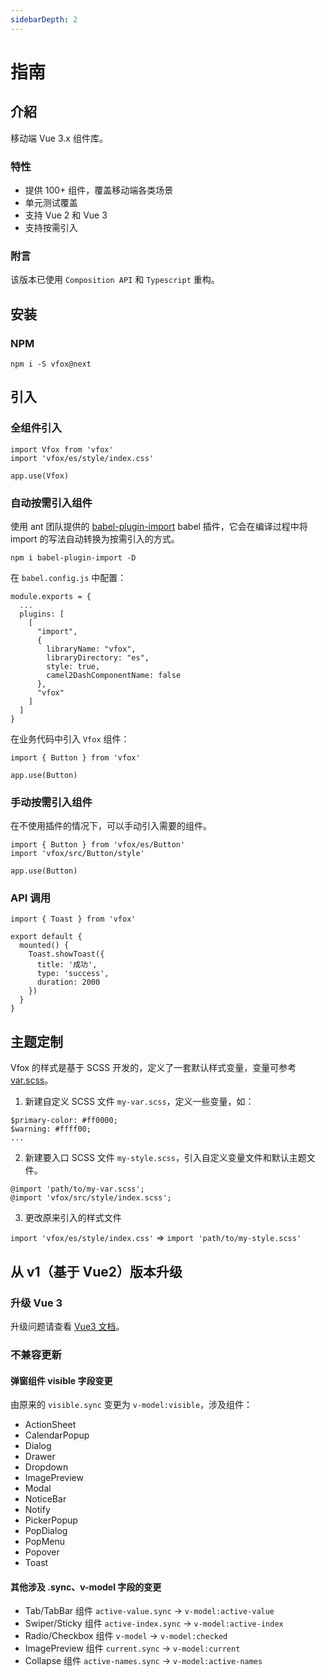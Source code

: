 ```yaml
---
sidebarDepth: 2
---
```


# 指南

## 介紹

移动端 Vue 3.x 组件库。

### 特性

- 提供 100+ 组件，覆盖移动端各类场景
- 单元测试覆盖
- 支持 Vue 2 和 Vue 3
- 支持按需引入

### 附言

该版本已使用 `Composition API` 和 `Typescript` 重构。

## 安装

### NPM

```
npm i -S vfox@next
```

## 引入

### 全组件引入

```
import Vfox from 'vfox'
import 'vfox/es/style/index.css'

app.use(Vfox)
```

### 自动按需引入组件

使用 ant 团队提供的 [babel-plugin-import](https://github.com/ant-design/babel-plugin-import) babel 插件，它会在编译过程中将 import 的写法自动转换为按需引入的方式。

```
npm i babel-plugin-import -D
```

在 `babel.config.js` 中配置：

```
module.exports = {
  ...
  plugins: [
    [
      "import",
      {
        libraryName: "vfox",
        libraryDirectory: "es",
        style: true,
        camel2DashComponentName: false
      },
      "vfox"
    ]
  ]
}
```

在业务代码中引入 `Vfox` 组件：

```
import { Button } from 'vfox'

app.use(Button)
```

### 手动按需引入组件

在不使用插件的情况下，可以手动引入需要的组件。

```
import { Button } from 'vfox/es/Button'
import 'vfox/src/Button/style'

app.use(Button)
```

### API 调用

```
import { Toast } from 'vfox'

export default {
  mounted() {
    Toast.showToast({
      title: '成功',
      type: 'success',
      duration: 2000
    })
  }
}
```

## 主题定制

Vfox 的样式是基于 SCSS 开发的，定义了一套默认样式变量，变量可参考 [var.scss](https://github.com/godxiaoji/vfox/blob/beta/src/style/var.scss)。

1. 新建自定义 SCSS 文件 `my-var.scss`，定义一些变量，如：

```
$primary-color: #ff0000;
$warning: #ffff00;
...
```

2. 新建要入口 SCSS 文件 `my-style.scss`，引入自定义变量文件和默认主题文件。

```
@import 'path/to/my-var.scss';
@import 'vfox/src/style/index.scss';
```

3. 更改原来引入的样式文件

`import 'vfox/es/style/index.css'` => `import 'path/to/my-style.scss'`

## 从 v1（基于 Vue2）版本升级

### 升级 Vue 3

升级问题请查看 [Vue3 文档](https://v3.vuejs.org/guide/introduction.html)。

### 不兼容更新

#### 弹窗组件 visible 字段变更

由原来的 `visible.sync` 变更为 `v-model:visible`，涉及组件：

- ActionSheet
- CalendarPopup
- Dialog
- Drawer
- Dropdown
- ImagePreview
- Modal
- NoticeBar
- Notify
- PickerPopup
- PopDialog
- PopMenu
- Popover
- Toast

#### 其他涉及 .sync、v-model 字段的变更

- Tab/TabBar 组件 `active-value.sync` -> `v-model:active-value`
- Swiper/Sticky 组件 `active-index.sync` -> `v-model:active-index`
- Radio/Checkbox 组件 `v-model` -> `v-model:checked`
- ImagePreview 组件 `current.sync` -> `v-model:current`
- Collapse 组件 `active-names.sync` -> `v-model:active-names`
